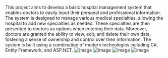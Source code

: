 This project aims to develop a basic hospital management system that enables doctors to easily input their personal and professional information. 
The system is designed to manage various medical specialties, allowing the hospital to add new specialties as needed.
These specialties are then presented to doctors as options when entering their data.
Moreover, doctors are granted the ability to view, edit, and delete their own data, fostering a sense of ownership and control over their information.
The system is built using a combination of modern technologies including C#, Entity Framework, and ASP.NET.
![image](https://github.com/user-attachments/assets/18e79e8c-a418-4f41-aad3-71126419707c)
![image](https://github.com/user-attachments/assets/3366c3ef-2dee-4fed-9e5a-d3f0a053c3c8)
![image](https://github.com/user-attachments/assets/ddbf933d-5273-4686-b8c8-9b5f65f8e38b)
![image](https://github.com/user-attachments/assets/8c92bacb-cf36-4df7-a721-1335aac4403e)




